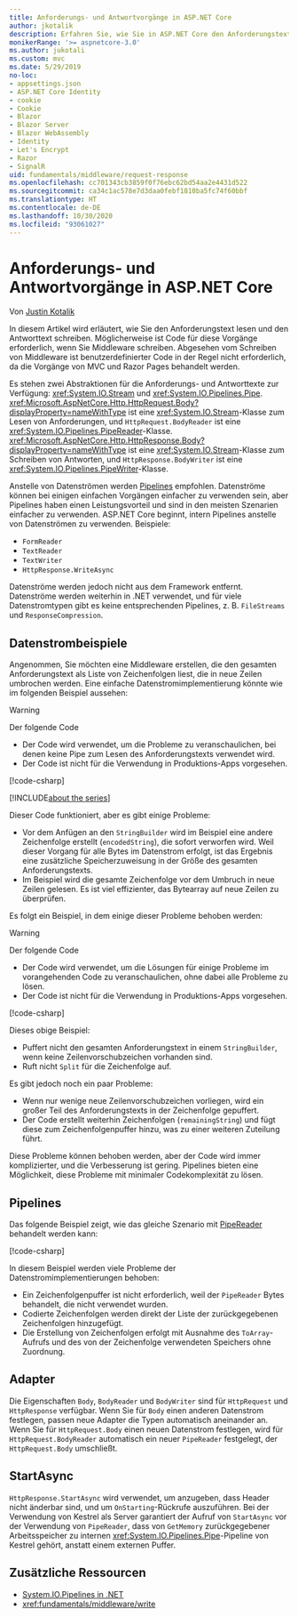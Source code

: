 ```yaml
---
title: Anforderungs- und Antwortvorgänge in ASP.NET Core
author: jkotalik
description: Erfahren Sie, wie Sie in ASP.NET Core den Anforderungstext lesen und den Antworttext schreiben.
monikerRange: '>= aspnetcore-3.0'
ms.author: jukotali
ms.custom: mvc
ms.date: 5/29/2019
no-loc:
- appsettings.json
- ASP.NET Core Identity
- cookie
- Cookie
- Blazor
- Blazor Server
- Blazor WebAssembly
- Identity
- Let's Encrypt
- Razor
- SignalR
uid: fundamentals/middleware/request-response
ms.openlocfilehash: cc701343cb3859f0f76ebc62bd54aa2e4431d522
ms.sourcegitcommit: ca34c1ac578e7d3daa0febf1810ba5fc74f60bbf
ms.translationtype: HT
ms.contentlocale: de-DE
ms.lasthandoff: 10/30/2020
ms.locfileid: "93061027"
---
```

# <a name="request-and-response-operations-in-aspnet-core"></a>Anforderungs- und Antwortvorgänge in ASP.NET Core

Von [Justin Kotalik](https://github.com/jkotalik)

In diesem Artikel wird erläutert, wie Sie den Anforderungstext lesen und den Antworttext schreiben. Möglicherweise ist Code für diese Vorgänge erforderlich, wenn Sie Middleware schreiben. Abgesehen vom Schreiben von Middleware ist benutzerdefinierter Code in der Regel nicht erforderlich, da die Vorgänge von MVC und Razor Pages behandelt werden.

Es stehen zwei Abstraktionen für die Anforderungs- und Antworttexte zur Verfügung: <xref:System.IO.Stream> und <xref:System.IO.Pipelines.Pipe>. <xref:Microsoft.AspNetCore.Http.HttpRequest.Body?displayProperty=nameWithType> ist eine <xref:System.IO.Stream>-Klasse zum Lesen von Anforderungen, und `HttpRequest.BodyReader` ist eine <xref:System.IO.Pipelines.PipeReader>-Klasse. <xref:Microsoft.AspNetCore.Http.HttpResponse.Body?displayProperty=nameWithType> ist eine <xref:System.IO.Stream>-Klasse zum Schreiben von Antworten, und `HttpResponse.BodyWriter` ist eine <xref:System.IO.Pipelines.PipeWriter>-Klasse.

Anstelle von Datenströmen werden [Pipelines](/dotnet/standard/io/pipelines) empfohlen. Datenströme können bei einigen einfachen Vorgängen einfacher zu verwenden sein, aber Pipelines haben einen Leistungsvorteil und sind in den meisten Szenarien einfacher zu verwenden. ASP.NET Core beginnt, intern Pipelines anstelle von Datenströmen zu verwenden. Beispiele:

* `FormReader`
* `TextReader`
* `TextWriter`
* `HttpResponse.WriteAsync`

Datenströme werden jedoch nicht aus dem Framework entfernt. Datenströme werden weiterhin in .NET verwendet, und für viele Datenstromtypen gibt es keine entsprechenden Pipelines, z. B. `FileStreams` und `ResponseCompression`.

## <a name="stream-examples"></a>Datenstrombeispiele

Angenommen, Sie möchten eine Middleware erstellen, die den gesamten Anforderungstext als Liste von Zeichenfolgen liest, die in neue Zeilen umbrochen werden. Eine einfache Datenstromimplementierung könnte wie im folgenden Beispiel aussehen:

> [!WARNING]
> Der folgende Code
> * Der Code wird verwendet, um die Probleme zu veranschaulichen, bei denen keine Pipe zum Lesen des Anforderungstexts verwendet wird.
> * Der Code ist nicht für die Verwendung in Produktions-Apps vorgesehen.

[!code-csharp[](request-response/samples/3.x/RequestResponseSample/Startup.cs?name=GetListOfStringsFromStream)]

[!INCLUDE[about the series](~/includes/code-comments-loc.md)]

Dieser Code funktioniert, aber es gibt einige Probleme:

* Vor dem Anfügen an den `StringBuilder` wird im Beispiel eine andere Zeichenfolge erstellt (`encodedString`), die sofort verworfen wird. Weil dieser Vorgang für alle Bytes im Datenstrom erfolgt, ist das Ergebnis eine zusätzliche Speicherzuweisung in der Größe des gesamten Anforderungstexts.
* Im Beispiel wird die gesamte Zeichenfolge vor dem Umbruch in neue Zeilen gelesen. Es ist viel effizienter, das Bytearray auf neue Zeilen zu überprüfen.

Es folgt ein Beispiel, in dem einige dieser Probleme behoben werden:

> [!WARNING]
> Der folgende Code
> * Der Code wird verwendet, um die Lösungen für einige Probleme im vorangehenden Code zu veranschaulichen, ohne dabei alle Probleme zu lösen.
> * Der Code ist nicht für die Verwendung in Produktions-Apps vorgesehen.

[!code-csharp[](request-response/samples/3.x/RequestResponseSample/Startup.cs?name=GetListOfStringsFromStreamMoreEfficient)]

Dieses obige Beispiel:

* Puffert nicht den gesamten Anforderungstext in einem `StringBuilder`, wenn keine Zeilenvorschubzeichen vorhanden sind.
* Ruft nicht `Split` für die Zeichenfolge auf.

Es gibt jedoch noch ein paar Probleme:

* Wenn nur wenige neue Zeilenvorschubzeichen vorliegen, wird ein großer Teil des Anforderungstexts in der Zeichenfolge gepuffert.
* Der Code erstellt weiterhin Zeichenfolgen (`remainingString`) und fügt diese zum Zeichenfolgenpuffer hinzu, was zu einer weiteren Zuteilung führt.

Diese Probleme können behoben werden, aber der Code wird immer komplizierter, und die Verbesserung ist gering. Pipelines bieten eine Möglichkeit, diese Probleme mit minimaler Codekomplexität zu lösen.

## <a name="pipelines"></a>Pipelines

Das folgende Beispiel zeigt, wie das gleiche Szenario mit [PipeReader](/dotnet/standard/io/pipelines#pipe) behandelt werden kann:

[!code-csharp[](request-response/samples/3.x/RequestResponseSample/Startup.cs?name=GetListOfStringFromPipe)]

In diesem Beispiel werden viele Probleme der Datenstromimplementierungen behoben:

* Ein Zeichenfolgenpuffer ist nicht erforderlich, weil der `PipeReader` Bytes behandelt, die nicht verwendet wurden.
* Codierte Zeichenfolgen werden direkt der Liste der zurückgegebenen Zeichenfolgen hinzugefügt.
* Die Erstellung von Zeichenfolgen erfolgt mit Ausnahme des `ToArray`-Aufrufs und des von der Zeichenfolge verwendeten Speichers ohne Zuordnung.

## <a name="adapters"></a>Adapter

Die Eigenschaften `Body`, `BodyReader` und `BodyWriter` sind für `HttpRequest` und `HttpResponse` verfügbar. Wenn Sie für `Body` einen anderen Datenstrom festlegen, passen neue Adapter die Typen automatisch aneinander an. Wenn Sie für `HttpRequest.Body` einen neuen Datenstrom festlegen, wird für `HttpRequest.BodyReader` automatisch ein neuer `PipeReader` festgelegt, der `HttpRequest.Body` umschließt.

## <a name="startasync"></a>StartAsync

`HttpResponse.StartAsync` wird verwendet, um anzugeben, dass Header nicht änderbar sind, und um `OnStarting`-Rückrufe auszuführen. Bei der Verwendung von Kestrel als Server garantiert der Aufruf von `StartAsync` vor der Verwendung von `PipeReader`, dass von `GetMemory` zurückgegebener Arbeitsspeicher zu internen <xref:System.IO.Pipelines.Pipe>-Pipeline von Kestrel gehört, anstatt einem externen Puffer.

## <a name="additional-resources"></a>Zusätzliche Ressourcen

* [System.IO.Pipelines in .NET](/dotnet/standard/io/pipelines)
* <xref:fundamentals/middleware/write>

<!-- Test with Postman or other tool. See image in static directory. -->
